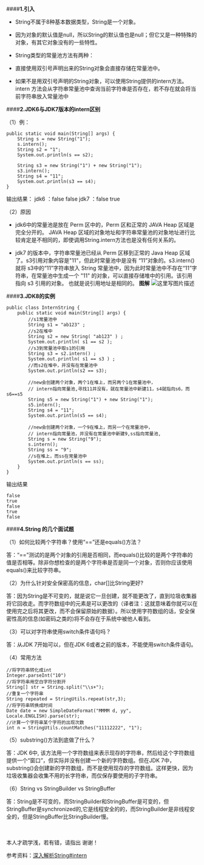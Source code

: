 ####**1.引入**

* String不属于8种基本数据类型，String是一个对象。

* 因为对象的默认值是null，所以String的默认值也是null；但它又是一种特殊的对象，有其它对象没有的一些特性。

* String类型的常量池方法有两种：
 * 直接使用双引号声明出来的String对象会直接存储在常量池中。
 * 如果不是用双引号声明的String对象，可以使用String提供的intern方法。intern 方法会从字符串常量池中查询当前字符串是否存在，若不存在就会将当前字符串放入常量池中

####**2.JDK6与JDK7版本的intern区别**

（1）例：

```
public static void main(String[] args) {
    String s = new String("1");
    s.intern();
    String s2 = "1";
    System.out.println(s == s2);

    String s3 = new String("1") + new String("1");
    s3.intern();
    String s4 = "11";
    System.out.println(s3 == s4);
}
```

输出结果：
jdk6 ：false false
jdk7 ：false true

（2）原因

*  jdk6中的常量池是放在 Perm 区中的，Perm 区和正常的 JAVA Heap 区域是完全分开的。 JAVA Heap 区域的对象地址和字符串常量池的对象地址进行比较肯定是不相同的，即使调用String.intern方法也是没有任何关系的。

*   jdk7 的版本中，字符串常量池已经从 Perm 区移到正常的 Java Heap 区域了。s3引用对象内容是"11"，但此时常量池中是没有 “11”对象的。s3.intern()就将 s3中的“11”字符串放入 String 常量池中，因为此时常量池中不存在“11”字符串，在常量池中生成一个 "11" 的对象，可以直接存储堆中的引用。该引用指向 s3 引用的对象。 也就是说引用地址是相同的。
**图解**
![这里写图片描述](http://img.blog.csdn.net/20170714163822419?watermark/2/text/aHR0cDovL2Jsb2cuY3Nkbi5uZXQvYmFpeWVfeGluZw==/font/5a6L5L2T/fontsize/400/fill/I0JBQkFCMA==/dissolve/70/gravity/SouthEast)


####**3.JDK8的实例**

```
public class InternString {
    public static void main(String[] args) {
        //s1常量池中
        String s1 = "ab123" ;
        //s2在堆中
        String s2 = new String( "ab123" ) ;
        System.out.println( s1 == s2 );
        //s3到常量池中取s1的引用
        String s3 = s2.intern() ;
        System.out.println( s1 == s3 ) ;
        //而s2在堆中，并没有在常量池中
        System.out.println(s2 == s3);

        //new会创建两个对象，两个1在堆上，而另两个1在常量池中，
        // intern指向常量池,寻找11并没有，就在常量池中新建11，s4就指向s6，而s6==s5
        String s5 = new String("1") + new String("1");
        s5.intern();
        String s4 = "11";
        System.out.println(s5 == s4);

        //new会创建两个对象，一个9在堆上，而另一个在常量池中，
        // intern指向常量池，并没有在常量池中新建9,ss指向常量池,
        String s = new String("9");
        s.intern();
        String ss = "9";
        //s在堆上，而ss在常量池中
        System.out.println(s == ss);
    }
}

```

输出结果

```
false
true
false
true
false
```

####**4.String 的几个面试题**

（1）如何比较两个字符串？使用“==”还是equals()方法？

答：“==”测试的是两个对象的引用是否相同，而equals()比较的是两个字符串的值是否相等。除非你想检查的是两个字符串是否是同一个对象，否则你应该使用equals()来比较字符串。

（2）为什么针对安全保密高的信息，char[]比String更好?

答：因为String是不可变的，就是说它一旦创建，就不能更改了，直到垃圾收集器将它回收走。而字符数组中的元素是可以更改的（译者注：这就意味着你就可以在使用完之后将其更改，而不会保留原始的数据）。所以使用字符数组的话，安全保密性高的信息(如密码之类的)将不会存在于系统中被他人看到。

（3）可以对字符串使用switch条件语句吗？

答：从JDK 7开始可以，但在JDK 6或者之前的版本，不能使用switch条件语句。

（4）常用方法

```
//将字符串转化成int
Integer.parseInt("10")
//将字符串用空白字符分割开
String[] str = String.split("\\s+");
//重复一个字符串
String repeated = StringUtils.repeat(str,3);
//将字符串转换成时间
Date date = new SimpleDateFormat("MMMM d, yy", Locale.ENGLISH).parse(str);
//计算一个字符串某个字符的出现次数
int n = StringUtils.countMatches("11112222", "1");
```
（5）substring()方法到底做了什么？

答：JDK 6中, 该方法用一个字符数组来表示现存的字符串，然后给这个字符数组提供一个“窗口”，但实际并没有创建一个新的字符数组。但在JDK 7中，substring()会创建新的字符数组，而不是使用现存的字符数组。这样更快，因为垃圾收集器会收集不用的长字符串，而仅保存要使用的子字符串。

（6）String vs StringBuilder vs StringBuffer

答：String是不可变的，而StringBuilder和StringBuffer是可变的，但StringBuffer是synchronized的,它是线程安全的的，而StringBuilder是非线程安全的，但是StringBuffer比StringBuilder慢。



<br>
<br>
本人才疏学浅，若有错，请指出
谢谢！

参考资料：[深入解析String#intern](https://tech.meituan.com/in_depth_understanding_string_intern.html)